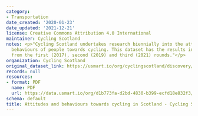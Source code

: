 ```yaml
---
category:
- Transportation
date_created: '2020-01-23'
date_updated: '2021-12-21'
license: Creative Commons Attribution 4.0 International
maintainer: Cycling Scotland
notes: <p>"Cycling Scotland undertakes research biennially into the attitudes and
  behaviours of people towards cycling. This dataset has the results in pdf format
  from the first (2017), second (2019) and third (2021) rounds."</p>
organization: Cycling Scotland
original_dataset_link: https://usmart.io/org/cyclingscotland/discovery/discovery-view-detail/f9e2f1dc-5f97-4508-a370-ea6f744f6f62
records: null
resources:
- format: PDF
  name: PDF
  url: https://data.usmart.io/org/d1b773fa-d2bd-4830-b399-ecfd18e832f3/resource?resourceGUID=5bb69fcd-128a-46c7-8320-20f6232549f7
schema: default
title: Attitudes and behaviours towards cycling in Scotland - Cycling Scotland
---
```

